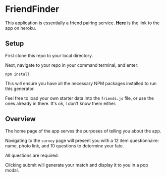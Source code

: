 # FriendFinder

This application is essentially a friend pairing service. [**Here**](https://boiling-spire-76629.herokuapp.com/) is the link to the app on heroku.

## Setup

First clone this repo to your local directory.

Next, navigate to your repo in your command terminal, and enter:

`npm install`

This will ensure you have all the necessary NPM packages installed to run this generator.

Feel free to load your own starter data into the `friends.js` file, or use the ones already in there. It's ok, I don't know them either.

## Overview

The home page of the app serves the purposes of telling you about the app.

Navigating to the `survey` page will present you with a 12 item questionnaire: name, photo link, and 10 questions to determine your fate.

All questions are required.

Clicking submit will generate your match and display it to you in a pop modal.